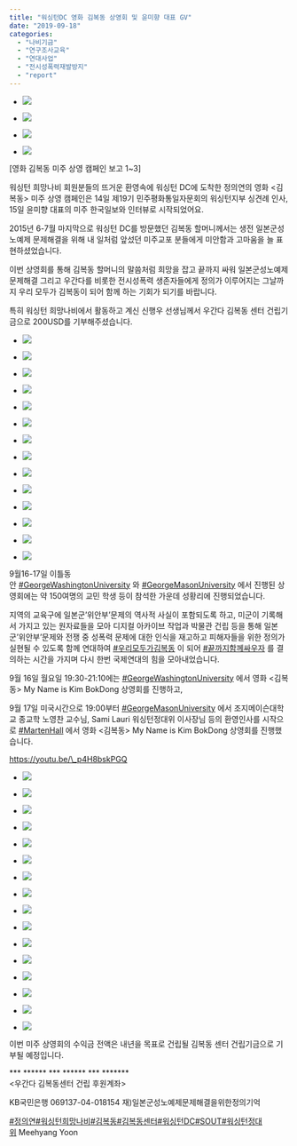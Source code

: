 ```yaml
---
title: "워싱턴DC 영화 김복동 상영회 및 윤미향 대표 GV"
date: "2019-09-18"
categories: 
  - "나비기금"
  - "연구조사교육"
  - "연대사업"
  - "전시성폭력재발방지"
  - "report"
---
```


- ![](https://womenandwar.net/kr/wp-content/uploads/2019/10/0914-워싱턴DC-19기-평통위-상견례-윤미향-대표-인사-576x1024.jpg)
    
- ![](https://womenandwar.net/kr/wp-content/uploads/2019/10/0915-워싱턴DC-미주-한국일보-윤미향-대표-인터뷰-1024x768.jpg)
    
- ![](https://womenandwar.net/kr/wp-content/uploads/2019/10/0915-워싱턴DC-신행우-님-우간다김복동센터-기금-전달-1024x939.jpg)
    
- ![](https://womenandwar.net/kr/wp-content/uploads/2019/10/0915-워싱턴DC-희망나비.jpg)
    

\[영화 김복동 미주 상영 캠페인 보고 1~3\]

워싱턴 희망나비 회원분들의 뜨거운 환영속에 워싱턴 DC에 도착한 정의연의 영화 <김복동> 미주 상영 캠페인은 14일 제19기 민주평화통일자문회의 워싱턴지부 싱견례 인사, 15일 윤미향 대표의 미주 한국일보와 인터뷰로 시작되었어요.

2015년 6-7월 마지막으로 워싱턴 DC를 방문했던 김복동 할머니께서는 생전 일본군성노예제 문제해결을 위해 내 일처럼 앞섰던 미주교포 분들에게 미안함과 고마움을 늘 표현하셨었습니다.

이번 상영회를 통해 김복동 할머니의 말씀처럼 희망을 잡고 끝까지 싸워 일본군성노예제 문제해결 그리고 우간다를 비롯한 전시성폭력 생존자들에게 정의가 이루어지는 그날까지 우리 모두가 김복동이 되어 함께 하는 기회가 되기를 바랍니다.

특히 워싱턴 희망나비에서 활동하고 계신 신행우 선생님께서 우간다 김복동 센터 건립기금으로 200USD를 기부해주셨습니다.

- ![](https://womenandwar.net/kr/wp-content/uploads/2019/10/0916-워싱턴DC-조지워싱턴대-워싱턴희망나비-상영회-1-768x1024.jpg)
    
- ![](https://womenandwar.net/kr/wp-content/uploads/2019/10/0916-워싱턴DC-조지워싱턴대-워싱턴희망나비-상영회-2-768x1024.jpg)
    
- ![](https://womenandwar.net/kr/wp-content/uploads/2019/10/0916-워싱턴DC-조지워싱턴대-워싱턴희망나비-상영회-3-768x1024.jpg)
    
- ![](https://womenandwar.net/kr/wp-content/uploads/2019/10/0916-워싱턴DC-조지워싱턴대-워싱턴희망나비-상영회-4-768x1024.jpg)
    
- ![](https://womenandwar.net/kr/wp-content/uploads/2019/10/0916-워싱턴DC-조지워싱턴대-워싱턴희망나비-상영회-5-768x1024.jpg)
    
- ![](https://womenandwar.net/kr/wp-content/uploads/2019/10/0916-워싱턴DC-조지워싱턴대-워싱턴희망나비-상영회-6-1024x768.jpg)
    
- ![](https://womenandwar.net/kr/wp-content/uploads/2019/10/0916-워싱턴DC-조지워싱턴대-워싱턴희망나비-상영회-7-768x1024.jpg)
    
- ![](https://womenandwar.net/kr/wp-content/uploads/2019/10/0916-워싱턴DC-조지워싱턴대-워싱턴희망나비-상영회-9-768x1024.jpg)
    
- ![](https://womenandwar.net/kr/wp-content/uploads/2019/10/0916-워싱턴DC-조지워싱턴대-워싱턴희망나비-상영회-10-768x1024.jpg)
    
- ![](https://womenandwar.net/kr/wp-content/uploads/2019/10/0916-워싱턴DC-조지워싱턴대-워싱턴희망나비-상영회-11-768x1024.jpg)
    
- ![](https://womenandwar.net/kr/wp-content/uploads/2019/10/0916-워싱턴DC-조지워싱턴대-워싱턴희망나비-상영회-12-768x1024.jpg)
    
- ![](https://womenandwar.net/kr/wp-content/uploads/2019/10/0916-워싱턴DC-조지워싱턴대-워싱턴희망나비-상영회-13-768x1024.jpg)
    
- ![](https://womenandwar.net/kr/wp-content/uploads/2019/10/0916-워싱턴DC-조지워싱턴대-워싱턴희망나비-상영회-14-768x1024.jpg)
    
- ![](https://womenandwar.net/kr/wp-content/uploads/2019/10/0916-워싱턴DC-조지워싱턴대-워싱턴희망나비-상영회-8-1024x768.jpg)
    

9월16-17일 이틀동안 [#GeorgeWashingtonUniversity](https://www.facebook.com/hashtag/georgewashingtonuniversity?epa=HASHTAG) 와 [#GeorgeMasonUniversity](https://www.facebook.com/hashtag/georgemasonuniversity?epa=HASHTAG) 에서 진행된 상영회에는 약 150여명의 교민 학생 등이 참석한 가운데 성황리에 진행되었습니다.

지역의 교육구에 일본군’위안부’문제의 역사적 사실이 포함되도록 하고, 미군이 기록해서 가지고 있는 원자료들을 모아 디지컬 아카이브 작업과 박물관 건립 등을 통해 일본군’위안부’문제와 전쟁 중 성폭력 문제에 대한 인식을 재고하고 피해자들을 위한 정의가 실현될 수 있도록 함께 연대하여 [#우리모두가김복동](https://www.facebook.com/hashtag/%EC%9A%B0%EB%A6%AC%EB%AA%A8%EB%91%90%EA%B0%80%EA%B9%80%EB%B3%B5%EB%8F%99?epa=HASHTAG) 이 되어 [#끝까지함께싸우자](https://www.facebook.com/hashtag/%EB%81%9D%EA%B9%8C%EC%A7%80%ED%95%A8%EA%BB%98%EC%8B%B8%EC%9A%B0%EC%9E%90?epa=HASHTAG) 를 결의하는 시간을 가지며 다시 한번 국제연대의 힘을 모아내었습니다.

9월 16일 월요일 19:30-21:10에는 [#GeorgeWashingtonUniversity](https://www.facebook.com/hashtag/georgewashingtonuniversity?source=feed_text&epa=HASHTAG&__xts__%5B0%5D=68.ARDb0z_ygflFZPKBooeXWKjE5B77hgfAX7Hh2xB5BfUhUTm9o9jNBiSrsP_pXe2ZhpzVfH9WTT2G-9QN26pPaGXNqX-kWuxi4jADY771k5ieHePtiPaWjyd_iPfgOqE-R5g6kMK-E1RuLEVX5rcRd9JrZ4N-IMZfCC5uL2wZyUwn0f9FCygnZrUV0pukz1KUB_SSuqnfqN2N5jIrVTF7F-MOZ_XfFrHA7OYhgP3lkckt7qrhLw5JzPaWUH_p6ar7VPMOLFPOYZhVJsRpowrZBQmfHKFpvelkcnpnxrgIrYz8RRPtdSsS1ICGmJyOyFntWCZHAa52020dssMjxatc25ar4g&__tn__=%2ANK-R) 에서 영화 <김복동> My Name is Kim BokDong 상영회를 진행하고,

9월 17일 미국시간으로 19:00부터 [#GeorgeMasonUniversity](https://www.facebook.com/hashtag/georgemasonuniversity?source=feed_text&epa=HASHTAG) 에서 조지메이슨대학교 종교학 노영찬 교수님, Sami Lauri 워싱턴정대위 이사장님 등의 환영인사를 시작으로 [#MartenHall](https://www.facebook.com/hashtag/martenhall?source=feed_text&epa=HASHTAG) 에서 영화 <김복동> My Name is Kim BokDong 상영회를 진행했습니다.

https://youtu.be/\_p4H8bskPGQ

- ![](https://womenandwar.net/kr/wp-content/uploads/2019/10/0917-워싱턴DC-조지메이슨대-워싱턴정대위-상영회-15-1024x767.jpg)
    
- ![](https://womenandwar.net/kr/wp-content/uploads/2019/10/0917-워싱턴DC-조지메이슨대-워싱턴정대위-상영회-16-1024x767.jpg)
    
- ![](https://womenandwar.net/kr/wp-content/uploads/2019/10/0917-워싱턴DC-조지메이슨대-워싱턴정대위-상영회-1-1024x768.jpg)
    
- ![](https://womenandwar.net/kr/wp-content/uploads/2019/10/0917-워싱턴DC-조지메이슨대-워싱턴정대위-상영회-2-1024x768.jpg)
    
- ![](https://womenandwar.net/kr/wp-content/uploads/2019/10/0917-워싱턴DC-조지메이슨대-워싱턴정대위-상영회-3-1024x768.jpg)
    
- ![](https://womenandwar.net/kr/wp-content/uploads/2019/10/0917-워싱턴DC-조지메이슨대-워싱턴정대위-상영회-4-1024x768.jpg)
    
- ![](https://womenandwar.net/kr/wp-content/uploads/2019/10/0917-워싱턴DC-조지메이슨대-워싱턴정대위-상영회-5-768x1024.jpg)
    
- ![](https://womenandwar.net/kr/wp-content/uploads/2019/10/0917-워싱턴DC-조지메이슨대-워싱턴정대위-상영회-6-768x1024.jpg)
    
- ![](https://womenandwar.net/kr/wp-content/uploads/2019/10/0917-워싱턴DC-조지메이슨대-워싱턴정대위-상영회-7-768x1024.jpg)
    
- ![](https://womenandwar.net/kr/wp-content/uploads/2019/10/0917-워싱턴DC-조지메이슨대-워싱턴정대위-상영회-8-768x1024.jpg)
    
- ![](https://womenandwar.net/kr/wp-content/uploads/2019/10/0917-워싱턴DC-조지메이슨대-워싱턴정대위-상영회-9-1024x768.jpg)
    
- ![](https://womenandwar.net/kr/wp-content/uploads/2019/10/0917-워싱턴DC-조지메이슨대-워싱턴정대위-상영회-10-768x1024.jpg)
    
- ![](https://womenandwar.net/kr/wp-content/uploads/2019/10/0917-워싱턴DC-조지메이슨대-워싱턴정대위-상영회-11-768x1024.jpg)
    
- ![](https://womenandwar.net/kr/wp-content/uploads/2019/10/0917-워싱턴DC-조지메이슨대-워싱턴정대위-상영회-12-1024x768.jpg)
    
- ![](https://womenandwar.net/kr/wp-content/uploads/2019/10/0917-워싱턴DC-조지메이슨대-워싱턴정대위-상영회-14-1024x767.jpg)
    
- ![](https://womenandwar.net/kr/wp-content/uploads/2019/10/0917-워싱턴DC-조지메이슨대-워싱턴정대위-상영회-13-1024x768.jpg)
    

이번 미주 상영회의 수익금 전액은 내년을 목표로 건립될 김복동 센터 건립기금으로 기부될 예정입니다.

\*\*\* \*\*\*\*\*\* \*\*\* \*\*\*\*\*\* \*\*\* \*\*\*\*\*\*\*  
<우간다 김복동센터 건립 후원계좌>

KB국민은행 069137-04-018154 재)일본군성노예제문제해결을위한정의기억

[#정의연](https://www.facebook.com/hashtag/%EC%A0%95%EC%9D%98%EC%97%B0?source=feed_text&epa=HASHTAG)[#워싱턴희망나비](https://www.facebook.com/hashtag/%EC%9B%8C%EC%8B%B1%ED%84%B4%ED%9D%AC%EB%A7%9D%EB%82%98%EB%B9%84?source=feed_text&epa=HASHTAG)[#김복동](https://www.facebook.com/hashtag/%EA%B9%80%EB%B3%B5%EB%8F%99?source=feed_text&epa=HASHTAG)[#김복동센터](https://www.facebook.com/hashtag/%EA%B9%80%EB%B3%B5%EB%8F%99%EC%84%BC%ED%84%B0?source=feed_text&epa=HASHTAG)[#워싱턴DC](https://www.facebook.com/hashtag/%EC%9B%8C%EC%8B%B1%ED%84%B4dc?source=feed_text&epa=HASHTAG)[#SOUT](https://www.facebook.com/hashtag/sout?source=feed_text&epa=HASHTAG)[#워싱턴정대위](https://www.facebook.com/hashtag/%EC%9B%8C%EC%8B%B1%ED%84%B4%EC%A0%95%EB%8C%80%EC%9C%84?source=feed_text&epa=HASHTAG) Meehyang Yoon
